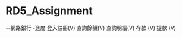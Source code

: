# RD5_Assignment
--網路銀行
-進度 登入註冊(V)
         查詢餘額(V)
         查詢明細(V)
         存款 (V)
         提款 (V)